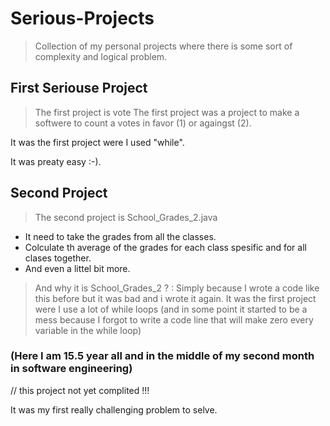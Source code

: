 # Serious-Projects
>Collection of my personal projects where there is some sort of complexity and logical problem.

## First Seriouse Project
> The first project is vote
The first project was a project to make a softwere to count a votes in favor (1) or againgst (2).

It was the first project were I used "while".

It was preaty easy :-).

## Second Project
> The second project is School_Grades_2.java

* It need to take the grades from all the classes.
* Colculate th average of the grades for each class spesific and for all clases together.
* And even a littel bit more.
> And why it is School_Grades_2 ? : Simply because I wrote a code like this before but it was bad and i wrote it again.
> It was the first project were I use a lot of while loops (and in some point it started to be a mess because I forgot to write a code line that will make zero every variable in the while loop)

### (Here I am 15.5 year all and in the middle of my second month in software engineering)


// this project not yet complited !!!

It was my first really challenging problem to selve.
